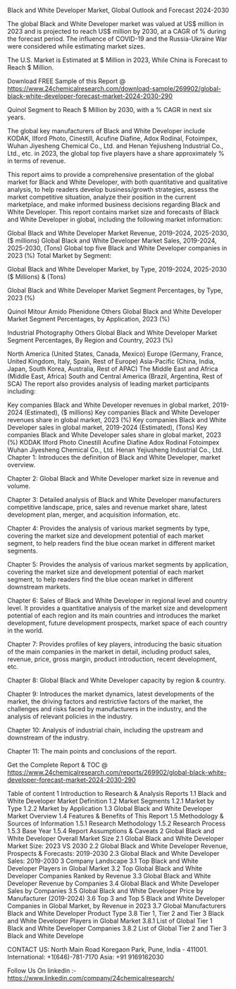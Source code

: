 Black and White Developer Market, Global Outlook and Forecast 2024-2030

The global Black and White Developer market was valued at US$ million in 2023 and is projected to reach US$ million by 2030, at a CAGR of % during the forecast period. The influence of COVID-19 and the Russia-Ukraine War were considered while estimating market sizes.

The U.S. Market is Estimated at $ Million in 2023, While China is Forecast to Reach $ Million.

Download FREE Sample of this Report @ https://www.24chemicalresearch.com/download-sample/269902/global-black-white-developer-forecast-market-2024-2030-290

Quinol Segment to Reach $ Million by 2030, with a % CAGR in next six years.

The global key manufacturers of Black and White Developer include KODAK, Ilford Photo, Cinestill, Acufine Diafine, Adox Rodinal, Fotoimpex, Wuhan Jiyesheng Chemical Co., Ltd. and Henan Yejiusheng Industrial Co., Ltd., etc. in 2023, the global top five players have a share approximately % in terms of revenue.

This report aims to provide a comprehensive presentation of the global market for Black and White Developer, with both quantitative and qualitative analysis, to help readers develop business/growth strategies, assess the market competitive situation, analyze their position in the current marketplace, and make informed business decisions regarding Black and White Developer. This report contains market size and forecasts of Black and White Developer in global, including the following market information:

Global Black and White Developer Market Revenue, 2019-2024, 2025-2030, ($ millions)
Global Black and White Developer Market Sales, 2019-2024, 2025-2030, (Tons)
Global top five Black and White Developer companies in 2023 (%)
Total Market by Segment:

Global Black and White Developer Market, by Type, 2019-2024, 2025-2030 ($ Millions) & (Tons)

Global Black and White Developer Market Segment Percentages, by Type, 2023 (%)

Quinol
Mitour
Amido
Phenidone
Others
Global Black and White Developer Market Segment Percentages, by Application, 2023 (%)

Industrial
Photography
Others
Global Black and White Developer Market Segment Percentages, By Region and Country, 2023 (%)

North America (United States, Canada, Mexico)
Europe (Germany, France, United Kingdom, Italy, Spain, Rest of Europe)
Asia-Pacific (China, India, Japan, South Korea, Australia, Rest of APAC)
The Middle East and Africa (Middle East, Africa)
South and Central America (Brazil, Argentina, Rest of SCA)
The report also provides analysis of leading market participants including:

Key companies Black and White Developer revenues in global market, 2019-2024 (Estimated), ($ millions)
Key companies Black and White Developer revenues share in global market, 2023 (%)
Key companies Black and White Developer sales in global market, 2019-2024 (Estimated), (Tons)
Key companies Black and White Developer sales share in global market, 2023 (%)
KODAK
Ilford Photo
Cinestill
Acufine Diafine
Adox Rodinal
Fotoimpex
Wuhan Jiyesheng Chemical Co., Ltd.
Henan Yejiusheng Industrial Co., Ltd.
Chapter 1: Introduces the definition of Black and White Developer, market overview.

Chapter 2: Global Black and White Developer market size in revenue and volume.

Chapter 3: Detailed analysis of Black and White Developer manufacturers competitive landscape, price, sales and revenue market share, latest development plan, merger, and acquisition information, etc.

Chapter 4: Provides the analysis of various market segments by type, covering the market size and development potential of each market segment, to help readers find the blue ocean market in different market segments.

Chapter 5: Provides the analysis of various market segments by application, covering the market size and development potential of each market segment, to help readers find the blue ocean market in different downstream markets.

Chapter 6: Sales of Black and White Developer in regional level and country level. It provides a quantitative analysis of the market size and development potential of each region and its main countries and introduces the market development, future development prospects, market space of each country in the world.

Chapter 7: Provides profiles of key players, introducing the basic situation of the main companies in the market in detail, including product sales, revenue, price, gross margin, product introduction, recent development, etc.

Chapter 8: Global Black and White Developer capacity by region & country.

Chapter 9: Introduces the market dynamics, latest developments of the market, the driving factors and restrictive factors of the market, the challenges and risks faced by manufacturers in the industry, and the analysis of relevant policies in the industry.

Chapter 10: Analysis of industrial chain, including the upstream and downstream of the industry.

Chapter 11: The main points and conclusions of the report.

Get the Complete Report & TOC @ https://www.24chemicalresearch.com/reports/269902/global-black-white-developer-forecast-market-2024-2030-290

Table of content
1 Introduction to Research & Analysis Reports
1.1 Black and White Developer Market Definition
1.2 Market Segments
1.2.1 Market by Type
1.2.2 Market by Application
1.3 Global Black and White Developer Market Overview
1.4 Features & Benefits of This Report
1.5 Methodology & Sources of Information
1.5.1 Research Methodology
1.5.2 Research Process
1.5.3 Base Year
1.5.4 Report Assumptions & Caveats
2 Global Black and White Developer Overall Market Size
2.1 Global Black and White Developer Market Size: 2023 VS 2030
2.2 Global Black and White Developer Revenue, Prospects & Forecasts: 2019-2030
2.3 Global Black and White Developer Sales: 2019-2030
3 Company Landscape
3.1 Top Black and White Developer Players in Global Market
3.2 Top Global Black and White Developer Companies Ranked by Revenue
3.3 Global Black and White Developer Revenue by Companies
3.4 Global Black and White Developer Sales by Companies
3.5 Global Black and White Developer Price by Manufacturer (2019-2024)
3.6 Top 3 and Top 5 Black and White Developer Companies in Global Market, by Revenue in 2023
3.7 Global Manufacturers Black and White Developer Product Type
3.8 Tier 1, Tier 2 and Tier 3 Black and White Developer Players in Global Market
3.8.1 List of Global Tier 1 Black and White Developer Companies
3.8.2 List of Global Tier 2 and Tier 3 Black and White Develope

CONTACT US:
North Main Road Koregaon Park, Pune, India - 411001.
International: +1(646)-781-7170
Asia: +91 9169162030

Follow Us On linkedin :- https://www.linkedin.com/company/24chemicalresearch/
